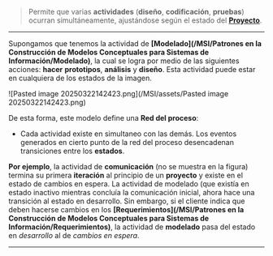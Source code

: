 > Permite que varias **actividades** (**diseño**, **codificación**, **pruebas**) ocurran simultáneamente, ajustándose según el estado del **[Proyecto](/MSI/PMBOK/Proyecto)**. 
****

Supongamos que tenemos la actividad de **[Modelado](/MSI/Patrones en la Construcción de Modelos Conceptuales para Sistemas de Información/Modelado)**, la cual se logra por medio de las siguientes acciones: **hacer** **prototipos**, **análisis** y **diseño**. 
Esta actividad puede estar en cualquiera de los estados de la imagen.

![Pasted image 20250322142423.png](/MSI/assets/Pasted image 20250322142423.png)

De esta forma, este modelo define una **Red del proceso**:

- Cada actividad existe en simultaneo con las demás. Los eventos generados en cierto punto de la red del proceso desencadenan transiciones entre los **estados**.

**Por ejemplo**, la actividad de **comunicación** (no se muestra en la figura) termina su primera **iteración** al principio de un **proyecto** y existe en el estado de cambios en espera. La actividad de modelado (que existía en estado inactivo mientras concluía la comunicación inicial, ahora hace una transición al estado en desarrollo. Sin embargo, si el cliente indica que deben hacerse cambios en los **[Requerimientos](/MSI/Patrones en la Construcción de Modelos Conceptuales para Sistemas de Información/Requerimientos)**, la actividad de **modelado** pasa del estado en *desarrollo* al de *cambios en espera*.
****


